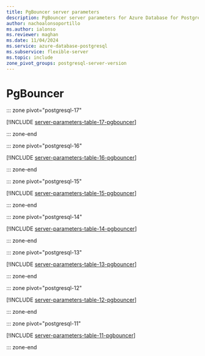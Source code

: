 ```yaml
---
title: PgBouncer server parameters
description: PgBouncer server parameters for Azure Database for PostgreSQL - Flexible Server.
author: nachoalonsoportillo
ms.author: ialonso
ms.reviewer: maghan
ms.date: 11/04/2024
ms.service: azure-database-postgresql
ms.subservice: flexible-server
ms.topic: include
zone_pivot_groups: postgresql-server-version
---
```

# PgBouncer


::: zone pivot="postgresql-17"

[!INCLUDE [server-parameters-table-17-pgbouncer](./includes/server-parameters-table-17-pgbouncer.md)]

::: zone-end


::: zone pivot="postgresql-16"

[!INCLUDE [server-parameters-table-16-pgbouncer](./includes/server-parameters-table-16-pgbouncer.md)]

::: zone-end


::: zone pivot="postgresql-15"

[!INCLUDE [server-parameters-table-15-pgbouncer](./includes/server-parameters-table-15-pgbouncer.md)]

::: zone-end


::: zone pivot="postgresql-14"

[!INCLUDE [server-parameters-table-14-pgbouncer](./includes/server-parameters-table-14-pgbouncer.md)]

::: zone-end


::: zone pivot="postgresql-13"

[!INCLUDE [server-parameters-table-13-pgbouncer](./includes/server-parameters-table-13-pgbouncer.md)]

::: zone-end


::: zone pivot="postgresql-12"

[!INCLUDE [server-parameters-table-12-pgbouncer](./includes/server-parameters-table-12-pgbouncer.md)]

::: zone-end


::: zone pivot="postgresql-11"

[!INCLUDE [server-parameters-table-11-pgbouncer](./includes/server-parameters-table-11-pgbouncer.md)]

::: zone-end


